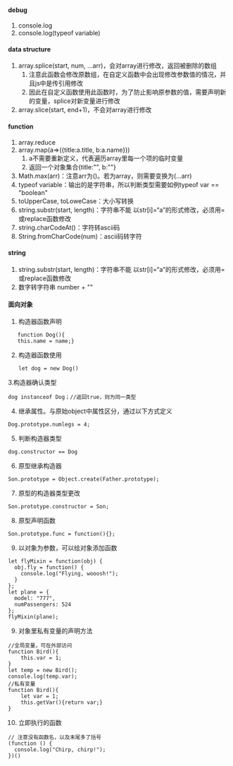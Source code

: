 #### debug

1. console.log
2. console.log(typeof variable)

#### data structure

1. array.splice(start, num, ...arr)，会对array进行修改，返回被删除的数组
   1. 注意此函数会修改原数组，在自定义函数中会出现修改参数值的情况，并且js中是传引用修改
   2. 因此在自定义函数使用此函数时，为了防止影响原参数的值，需要声明新的变量，splice对新变量进行修改
2. array.slice(start, end+1)，不会对array进行修改

#### function

1. array.reduce
2. array.map(a=>({title:a.title, b:a.name}))
   1. a不需要重新定义，代表遍历array里每一个项的临时变量
   2. 返回一个对象集合{title:"", b:""}
3. Math.max(arr)：注意arr为()。若为array，则需要变换为(...arr)
4. typeof variable：输出的是字符串，所以判断类型需要如例typeof var == "boolean"
5. toUpperCase, toLoweCase：大小写转换
6. string.substr(start, length)：字符串不能 以str[i]=“a”的形式修改，必须用=或replace函数修改
7. string.charCodeAt()：字符转ascii码
8. String.fromCharCode(num)：ascii码转字符

#### string

1. string.substr(start, length)：字符串不能 以str[i]=“a”的形式修改，必须用=或replace函数修改
2. 数字转字符串 number + ""

#### 面向对象

1. 构造器函数声明 


```
   function Dog(){
   this.name = name;}
```

2. 构造器函数使用

   ```
   let dog = new Dog()
   ```

3.构造器确认类型

```
dog instanceof Dog；//返回true，则为同一类型
```

4. 继承属性。与原始object中属性区分，通过以下方式定义

```
Dog.prototype.numlegs = 4;
```
5. 判断构造器类型

```
dog.constructor == Dog
```

6. 原型继承构造器

```
Son.prototype = Object.create(Father.prototype);
```

7. 原型的构造器类型更改

```
Son.prototype.constructor = Son;
```

8. 原型声明函数

```
Son.prototype.func = function(){};
```

9. 以对象为参数，可以给对象添加函数

```
let flyMixin = function(obj) {
  obj.fly = function() {
    console.log("Flying, wooosh!");
  }
};
let plane = {
  model: "777",
  numPassengers: 524
};
flyMixin(plane);
```

9. 对象里私有变量的声明方法

```
//全局变量，可在外部访问
function Bird(){
    this.var = 1;
}
let temp = new Bird();
console.log(temp.var);
//私有变量
function Bird(){
    let var = 1;
    this.getVar(){return var;}
}
```

10. 立即执行的函数

```
// 注意没有函数名，以及末尾多了括号
(function () {
  console.log("Chirp, chirp!");
})()
```





